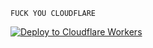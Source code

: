 ```
FUCK YOU CLOUDFLARE
```
[![Deploy to Cloudflare Workers](https://deploy.workers.cloudflare.com/button)](https://deploy.workers.cloudflare.com/?url=https://github.com/madss-dev/desi-cloudflare)
